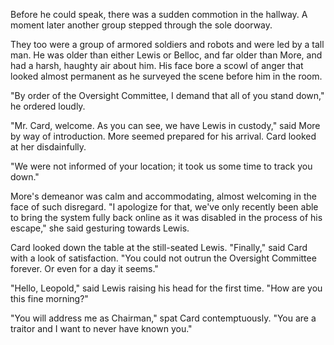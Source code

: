 Before he could speak, there was a sudden commotion in the hallway. A moment later another group stepped through the sole doorway.

They too were a group of armored soldiers and robots and were led by a tall man. He was older than either Lewis or Belloc, and far older than More, and had a harsh, haughty air about him. His face bore a scowl of anger that looked almost permanent as he surveyed the scene before him in the room.

"By order of the Oversight Committee, I demand that all of you stand down," he ordered loudly.

"Mr. Card, welcome. As you can see, we have Lewis in custody," said More by way of introduction. More seemed prepared for his arrival. Card looked at her disdainfully.

"We were not informed of your location; it took us some time to track you down."

More's demeanor was calm and accommodating, almost welcoming in the face of such disregard. "I apologize for that, we've only recently been able to bring the system fully back online as it was disabled in the process of his escape," she said gesturing towards Lewis.

Card looked down the table at the still-seated Lewis. "Finally," said Card with a look of satisfaction. "You could not outrun the Oversight Committee forever. Or even for a day it seems."

"Hello, Leopold," said Lewis raising his head for the first time. "How are you this fine morning?"

"You will address me as Chairman," spat Card contemptuously. "You are a traitor and I want to never have known you."
